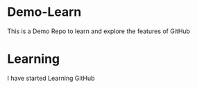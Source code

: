 # Demo-Learn
This is a Demo Repo to learn and explore the features of GitHub

# Learning
I have started Learning GitHub
